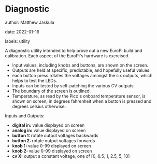 # Diagnostic

author: Matthew Jaskula

date: 2022-01-19

labels: utility

A diagnostic utility intended to help prove out a new EuroPi build and calibration. Each aspect of the EuroPi's hardware
is exercised.

- Input values, including knobs and buttons, are shown on the screen.
- Outputs are held at specific, predictable, and hopefully useful values.
- each button press rotates the voltages amongst the six outputs, which helps to test the LEDs.
- Inputs can be tested by self-patching the various CV outputs.
- The boundary of the screen is outlined.
- Temperature, as read by the Pico's onboard temperature sensor, is shown on screen; in degrees fahrenheit when a button 
    is pressed and degrees celsius otherwise.

Inputs and Outputs:
- **digital in:** value displayed on screen
- **analog in:** value displayed on screen
- **button 1:** rotate output voltages backwards
- **button 2:** rotate output voltages forwards
- **knob 1:** value 0-99 displayed on screen
- **knob 2:** value 0-99 displayed on screen
- **cv X:** output a constant voltage, one of [0, 0.5, 1, 2.5, 5, 10]